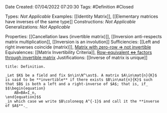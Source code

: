 <br />
<br />

Date Created: 07/04/2022 07:20:30
Tags: #Definition #Closed

Types: _Not Applicable_
Examples: [[Identity Matrix]], [[Elementary matrices have inverses of the same type]]
Constructions: _Not Applicable_
Generalizations: _Not Applicable_

Properties: [[Cancellation laws (invertible matrix)]], [[Inversion anti-respects matrix multiplication]], [[Inversion is an involution]]
Sufficiencies: [[Left and right inverses coincide (matrix)]], [Matrix with zero-row $\Rightarrow$ not invertible](Matrix%20with%20zero-row%20implies%20not%20invertible.md)
Equivalences: [[Matrix Invertibility Criteria]], [Row-equivalent $\Leftrightarrow$ factors through invertible matrix](Row-equivalent%20iff%20factors%20through%20invertible%20matrix.md)
Justifications: [[Inverse of matrix is unique]]

``` ad-Definition
title: Definition.

_Let $K$ be a field and fix $n\in\N^\ast$. A matrix $A\in\mat{n}{K}$ is said to be **invertible** if there exists $B\in\mat{n}{K}$ such that $B$ is both a left and a right-inverse of $A$; that is, if_
$$\begin{equation}
    AB=BA=I_n,
\end{equation}$$
_in which case we write $B\coloneqq A^{-1}$ and call it the **inverse of $A$**._

```
